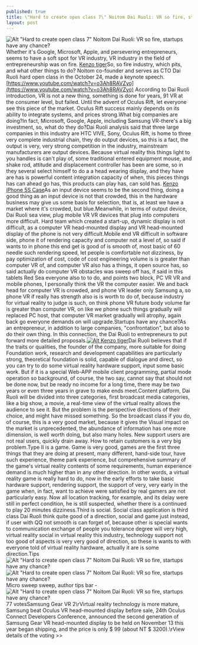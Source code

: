 ```yaml
---
published: true
title: \"Hard to create open class 7\" Noitom Dai Ruoli: VR so fire, startups have any chance?
layout: post
---
```

![Alt \"Hard to create open class 7\" Noitom Dai Ruoli: VR so fire, startups have any chance?](http://folkartsblog.files.wordpress.com/2016/05/78418377.jpeg)Whether it\'s Google, Microsoft, Apple, and persevering entrepreneurs, seems to have a soft spot for VR industry, VR industry in the field of entrepreneurship was on fire. [Kenzo tiger](http://www.nodcase.com/kenzo-iphone-5-case-flowers-yellow-p-3185.html)So, so fire industry, which pits, and what other things to do? Noitom co-founder and serves as CTO Dai Ruoli hard open class in the October 24, made a keynote speech. [https://www.youtube.com/watch?v=o3Ah8RAVZyo](https://www.youtube.com/watch?v=o3Ah8RAVZyo) According to Dai Ruoli introduction, VR is not a new thing, something is done for years, 91 VR at the consumer level, but failed. Until the advent of Oculus Rift, let everyone see this piece of the market. Oculus Rift success mainly depends on its ability to integrate systems, and prices strong.What big companies are doing?In fact, Microsoft, Google, Apple, including Samsung VR-there\'s a big investment, so, what do they do?Dai Ruoli analysis said that three large companies in this industry are HTC VIVE, Sony, Oculus Rift, is home to three very complete industrial chain, they do output devices, so this is a fact, the output is very, very strong competition in the industry, mainstream manufacturers are output devices. Because virtual reality this things light to you handles is can\'t play of, some traditional entered equipment mouse, and shake rod, attitude and displacement controller has been are some, so in they several select himself to do a a head wearing display, and they have are has is powerful content integration capacity of when, this pieces things has can ahead go has, this products can play has, can sold has. [Kenzo iPhone 5S Case](https://www.groupon.com/deals/gg-flower-by-kenzo-womens-eau-de-toilette-2)As an input device seems to be the second thing, doing a good thing as an input device is not that crowded, this in the hardware business may give us some basis for selection, that is, at least we have a market where it\'s crowded, but blue.Meanwhile, in terms of output device, Dai Ruoli sea view, plug mobile VR VR devices that plug into computers more difficult. Hard team which created a start-up, dynamic display is not difficult, as a computer VR head-mounted display and VR head-mounted display of the phone is not very difficult.Mobile end VR difficult in software side, phone it of rendering capacity and computer not a level of, so said if wants to in phone this end get is good of is smooth of, most basic of 60 needle such rendering speed, let people is comfortable not dizziness, by pay optimization of cost, code of cost engineering volume is is greater than computer VR of, and computer VR also has a things, it open source has, so said actually do computer VR obstacles was sweep off has, if said in this tablets Red Sea everyone also to to do, and points two block, PC VR VR and mobile phones, I personally think the VR the computer easier. We and back head for computer VR is crowded, and phone VR leader only Samsung a, so phone VR if really has strength also is is worth to do of, because industry for virtual reality to judge is such, on think phone VR future body volume far is greater than computer VR, on like we phone such things gradually will replaced PC host, that computer VR market gradually will atrophy, again back go everyone demands on will upgrade.Startups have any chance?As an entrepreneur, in addition to large companies, \"confrontation\", but also to do their own thing. In this connection, the Dai Ruoli to entrepreneurs to put forward more detailed proposals.[![Alt Kenzo tiger](http://www.nodcase.com/images/large/iphone5/kenzo_case_ip3006_lrg.jpg)](http://www.nodcase.com/kenzo-iphone-5-case-flowers-yellow-p-3185.html)Dai Ruoli believes that if the traits or qualities, the founder of the company, more suitable for doing Foundation work, research and development capabilities are particularly strong, theoretical foundation is solid, capable of dialogue and direct, so you can try to do some virtual reality hardware support, input some basic work. But if it is a special Web-APP mobile client programming, partial mode operation so background, of course, the two say, cannot say that should not be done now, but be ready no income for a long time, there may be two years or even three years in grave to make ends meet.Content platform, Dai Ruoli will be divided into three categories, first broadcast media categories, like a big show, a movie, a real-time view of the virtual reality allows the audience to see it. But the problem is the perspective directions of their choice, and might have missed something. So the broadcast class if you do, of course, this is a very good market, because it gives the Visual impact on the market is unprecedented, the abundance of information has one more dimension, is well worth doing, but also many holes. New support users are not real users, quickly drain away. How to retain customers is a very big problem.Type II is a game. Game is very good, games are the first three things that they are doing at present, many different, hand-side tour, have such experience, theme park experience, but comprehensive summary of the game\'s virtual reality contents of some requirements, human experience demand is much higher than in any other direction. In other words, a virtual reality game is really hard to do, now in the early efforts to take basic hardware support, rendering support, the support of very, very early in the game when, in fact, want to achieve were satisfied by real gamers are not particularly easy. Now all location tracking, for example, and its delay were still in perfect condition, he is still suspected, whether there is a continued to play 20 minutes dizziness.Third is social. Social class application is third class Dai Ruoli think quite good of a direction, social and game just instead, if user with QQ not smooth is can forget of, because other is special wants to communication exchange of people you tolerance degree will very high, virtual reality social in virtual reality this industry, technology support not too good of aspects is very very good of direction, so these is wants to with everyone told of virtual reality hardware, actually it are is some direction.Tips![Alt \"Hard to create open class 7\" Noitom Dai Ruoli: VR so fire, startups have any chance?](http://folkartsblog.files.wordpress.com/2016/05/7832b2fd.jpeg)![Alt \"Hard to create open class 7\" Noitom Dai Ruoli: VR so fire, startups have any chance?](http://folkartsblog.files.wordpress.com/2016/05/783b9c43.jpeg)Micro sweep sweep, author tips bar -![Alt \"Hard to create open class 7\" Noitom Dai Ruoli: VR so fire, startups have any chance?](http://folkartsblog.files.wordpress.com/2016/05/78328792.jpeg)77 votesSamsung Gear VR 2\rVirtual reality technology is more mature, Samsung beat Oculus VR head-mounted display before sale, 24th Oculus Connect Developers Conference, announced the second generation of Samsung Gear VR head-mounted display to be held on November 13 this year began shipping, and the price is only $ 99 (about NT $ 3200).\rView details of the voting >>